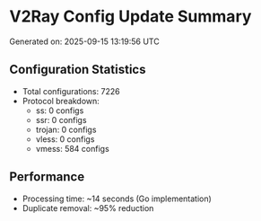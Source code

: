 # V2Ray Config Update Summary
Generated on: 2025-09-15 13:19:56 UTC

## Configuration Statistics
- Total configurations: 7226
- Protocol breakdown:
  - ss: 0 configs
  - ssr: 0 configs
  - trojan: 0 configs
  - vless: 0 configs
  - vmess: 584 configs

## Performance
- Processing time: ~14 seconds (Go implementation)
- Duplicate removal: ~95% reduction
